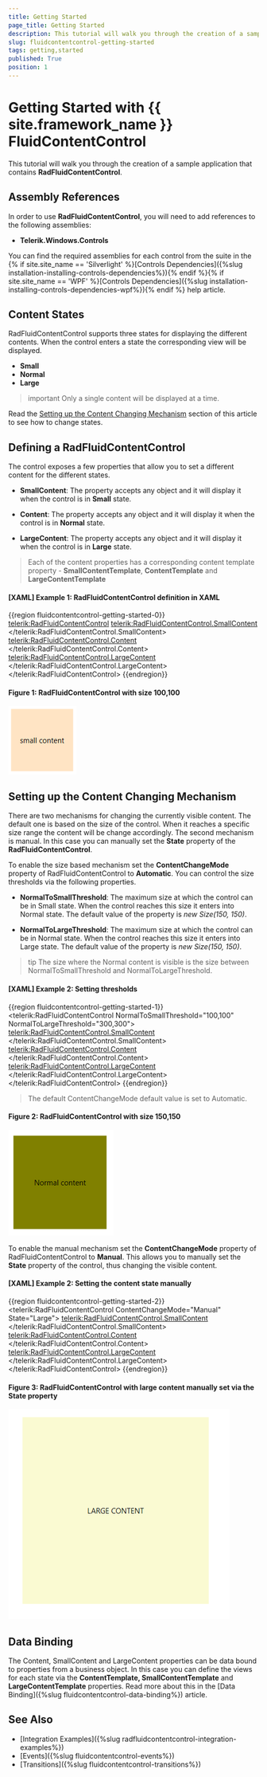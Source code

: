 ```yaml
---
title: Getting Started
page_title: Getting Started
description: This tutorial will walk you through the creation of a sample application that contains RadFluidContentControl.
slug: fluidcontentcontrol-getting-started
tags: getting,started
published: True
position: 1
---
```


# Getting Started with {{ site.framework_name }} FluidContentControl

This tutorial will walk you through the creation of a sample application that contains __RadFluidContentControl__.

## Assembly References

In order to use __RadFluidContentControl__, you will need to add references to the following assemblies:
* __Telerik.Windows.Controls__

You can find the required assemblies for each control from the suite in the {% if site.site_name == 'Silverlight' %}[Controls Dependencies]({%slug installation-installing-controls-dependencies%}){% endif %}{% if site.site_name == 'WPF' %}[Controls Dependencies]({%slug installation-installing-controls-dependencies-wpf%}){% endif %} help article.

## Content States

RadFluidContentControl supports three states for displaying the different contents. When the control enters a state the corresponding view will be displayed.

* __Small__
* __Normal__
* __Large__

>important Only a single content will be displayed at a time.

Read the [Setting up the Content Changing Mechanism](#setting-up-the-content-changing-mechanism) section of this article to see how to change states.

## Defining a RadFluidContentControl

The control exposes a few properties that allow you to set a different content for the different states. 

* __SmallContent__: The property accepts any object and it will display it when the control is in __Small__ state.

* __Content__: The property accepts any object and it will display it when the control is in __Normal__ state.

* __LargeContent__: The property accepts any object and it will display it when the control is in __Large__ state.

> Each of the content properties has a corresponding content template property - __SmallContentTemplate__, __ContentTemplate__ and __LargeContentTemplate__

#### __[XAML] Example 1: RadFluidContentControl definition in XAML__
{{region fluidcontentcontrol-getting-started-0}}
	<telerik:RadFluidContentControl>
		<telerik:RadFluidContentControl.SmallContent>
			<Border Background="Bisque">
				<TextBlock Text="small content" VerticalAlignment="Center" TextAlignment="Center" />
			</Border>                
		</telerik:RadFluidContentControl.SmallContent>
		<telerik:RadFluidContentControl.Content>
			<Border Background="Olive">
				<TextBlock Text="Normal content" VerticalAlignment="Center" TextAlignment="Center" />
			</Border>
		</telerik:RadFluidContentControl.Content>
		<telerik:RadFluidContentControl.LargeContent>
			<Border Background="LightGoldenrodYellow">
				<TextBlock Text="LARGE CONTENT" VerticalAlignment="Center" TextAlignment="Center" />
			</Border>
		</telerik:RadFluidContentControl.LargeContent>
	</telerik:RadFluidContentControl>
{{endregion}}

#### __Figure 1: RadFluidContentControl with size 100,100__
![{{ site.framework_name }} RadFluidContentControl RadFluidContentControl with size 100,100](images/fluidcontentcontrol-getting-started-0.png)

## Setting up the Content Changing Mechanism

There are two mechanisms for changing the currently visible content. The default one is based on the size of the control. When it reaches a specific size range the content will be change accordingly. The second mechanism is manual. In this case you can manually set the __State__ property of the __RadFluidContentControl__.

To enable the size based mechanism set the __ContentChangeMode__ property of RadFluidContentControl to __Automatic__. You can control the size thresholds via the following properties.
* __NormalToSmallThreshold__: The maximum size at which the control can be in Small state. When the control reaches this size it enters into Normal state. The default value of the property is *new Size(150, 150)*.

* __NormalToLargeThreshold__: The maximum size at which the control can be in Normal state. When the control reaches this size it enters into Large state. The default value of the property is *new Size(150, 150)*.

>tip The size where the Normal content is visible is the size between NormalToSmallThreshold and NormalToLargeThreshold.

#### __[XAML] Example 2: Setting thresholds__
{{region fluidcontentcontrol-getting-started-1}}
	 <telerik:RadFluidContentControl NormalToSmallThreshold="100,100" 
									 NormalToLargeThreshold="300,300">
            <telerik:RadFluidContentControl.SmallContent>
                <Border Background="Bisque">
                    <TextBlock Text="small content" VerticalAlignment="Center" TextAlignment="Center" />
                </Border>                
            </telerik:RadFluidContentControl.SmallContent>
            <telerik:RadFluidContentControl.Content>
                <Border Background="Olive">
                    <TextBlock Text="Normal content" VerticalAlignment="Center" TextAlignment="Center" />
                </Border>
            </telerik:RadFluidContentControl.Content>
            <telerik:RadFluidContentControl.LargeContent>
                <Border Background="LightGoldenrodYellow">
                    <TextBlock Text="LARGE CONTENT" VerticalAlignment="Center" TextAlignment="Center" />
                </Border>
            </telerik:RadFluidContentControl.LargeContent>
        </telerik:RadFluidContentControl>
{{endregion}}

> The default ContentChangeMode default value is set to Automatic.

#### __Figure 2: RadFluidContentControl with size 150,150__
![{{ site.framework_name }} RadFluidContentControl RadFluidContentControl with size 150,150](images/fluidcontentcontrol-getting-started-1.png)

To enable the manual mechanism set the __ContentChangeMode__ property of RadFluidContentControl to __Manual__. This allows you to manually set the __State__ property of the control, thus changing the visible content.

#### __[XAML] Example 2: Setting the content state manually__
{{region fluidcontentcontrol-getting-started-2}}
	<telerik:RadFluidContentControl ContentChangeMode="Manual" State="Large">
		<telerik:RadFluidContentControl.SmallContent>
			<Border Background="Bisque">
				<TextBlock Text="small content" VerticalAlignment="Center" TextAlignment="Center" />
			</Border>                
		</telerik:RadFluidContentControl.SmallContent>
		<telerik:RadFluidContentControl.Content>
			<Border Background="Olive">
				<TextBlock Text="Normal content" VerticalAlignment="Center" TextAlignment="Center" />
			</Border>
		</telerik:RadFluidContentControl.Content>
		<telerik:RadFluidContentControl.LargeContent>
			<Border Background="LightGoldenrodYellow">
				<TextBlock Text="LARGE CONTENT" VerticalAlignment="Center" TextAlignment="Center" />
			</Border>
		</telerik:RadFluidContentControl.LargeContent>
	</telerik:RadFluidContentControl>
{{endregion}}

#### __Figure 3: RadFluidContentControl with large content manually set via the State property__
![{{ site.framework_name }} RadFluidContentControl RadFluidContentControl with large content manually set via the State property](images/fluidcontentcontrol-getting-started-2.png)

## Data Binding

The Content, SmallContent and LargeContent properties can be data bound to properties from a business object. In this case you can define the views for each state via the __ContentTemplate, SmallContentTemplate__ and __LargeContentTemplate__ properties. Read more about this in the [Data Binding]({%slug fluidcontentcontrol-data-binding%}) article.

## See Also
 * [Integration Examples]({%slug radfluidcontentcontrol-integration-examples%})
 * [Events]({%slug fluidcontentcontrol-events%})
 * [Transitions]({%slug fluidcontentcontrol-transitions%})
